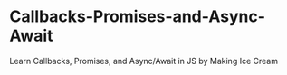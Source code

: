 # Callbacks-Promises-and-Async-Await
 Learn Callbacks, Promises, and Async/Await in JS by Making Ice Cream 
